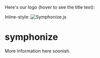 Here's our logo (hover to see the title text):

Inline-style: 
![Symphonize.js](http://photos.adron.me/Software/Software-Development/Symphonize/i-HtgQGqk/0/S/JavaScriptOrchestrate-S.png "Symphonize.js")

[logo]: http://photos.adron.me/Software/Software-Development/Symphonize/i-HtgQGqk/0/S/JavaScriptOrchestrate-S.png "Symphonize.js"

symphonize
============

More information here soonish.

